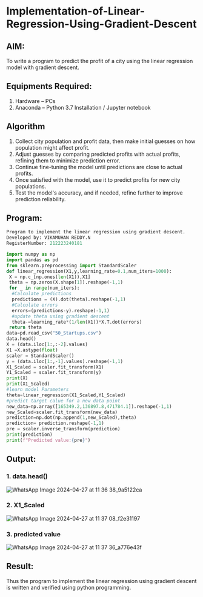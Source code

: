 # Implementation-of-Linear-Regression-Using-Gradient-Descent

## AIM:
To write a program to predict the profit of a city using the linear regression model with gradient descent.

## Equipments Required:
1. Hardware – PCs
2. Anaconda – Python 3.7 Installation / Jupyter notebook

## Algorithm
1. Collect city population and profit data, then make initial guesses on how population might affect profit.
2. Adjust guesses by comparing predicted profits with actual profits, refining them to minimize prediction error.
3. Continue fine-tuning the model until predictions are close to actual profits.
4. Once satisfied with the model, use it to predict profits for new city populations.
5. Test the model's accuracy, and if needed, refine further to improve prediction reliability.
   
## Program:

```py
Program to implement the linear regression using gradient descent.
Developed by: VIKAMUHAN REDDY.N
RegisterNumber: 212223240181

import numpy as np
import pandas as pd
from sklearn.preprocessing import StandardScaler
def linear_regression(X1,y,learning_rate=0.1,num_iters=1000):
 X = np.c_[np.ones(len(X1)),X1]
 theta = np.zeros(X.shape[1]).reshape(-1,1)
 for _ in range(num_iters):
  #Calculate predictions
  predictions = (X).dot(theta).reshape(-1,1)
  #Calculate errors
  errors=(predictions-y).reshape(-1,1)
  #update theta using gradient descent
  theta-=learning_rate*(1/len(X1))*X.T.dot(errors)
 return theta
data=pd.read_csv("50_Startups.csv")
data.head()
X = (data.iloc[1:,:-2].values)
X1 =X.astype(float)
scaler = StandardScaler()
y = (data.iloc[1:,-1].values).reshape(-1,1)
X1_Scaled = scaler.fit_transform(X1)
Y1_Scaled = scaler.fit_transform(y)
print(X)
print(X1_Scaled)
#learn model Parameters
theta=linear_regression(X1_Scaled,Y1_Scaled)
#predict target calue for a new data point
new_data=np.array([165349.2,136897.8,471784.1]).reshape(-1,1)
new_Scaled=scaler.fit_transform(new_data)
prediction=np.dot(np.append(1,new_Scaled),theta)
prediction= prediction.reshape(-1,1)
pre = scaler.inverse_transform(prediction)
print(prediction)
print(f"Predicted value:{pre}")
```
## Output:
### 1. data.head()
![WhatsApp Image 2024-04-27 at 11 36 38_9a5122ca](https://github.com/vikamuhan-reddy/Implementation-of-Linear-Regression-Using-Gradient-Descent/assets/144928933/4bf16cc9-829f-4a9e-b3ee-d407b59858f7)

### 2. X1_Scaled
![WhatsApp Image 2024-04-27 at 11 37 08_f2e31197](https://github.com/vikamuhan-reddy/Implementation-of-Linear-Regression-Using-Gradient-Descent/assets/144928933/41d3e74b-8261-42e5-b70c-dfdea5a47126)

### 3. predicted value
![WhatsApp Image 2024-04-27 at 11 37 36_a776e43f](https://github.com/vikamuhan-reddy/Implementation-of-Linear-Regression-Using-Gradient-Descent/assets/144928933/eafb7895-a0c6-4025-8016-2ed3a9628499)

## Result:
Thus the program to implement the linear regression using gradient descent is written and verified using python programming.
